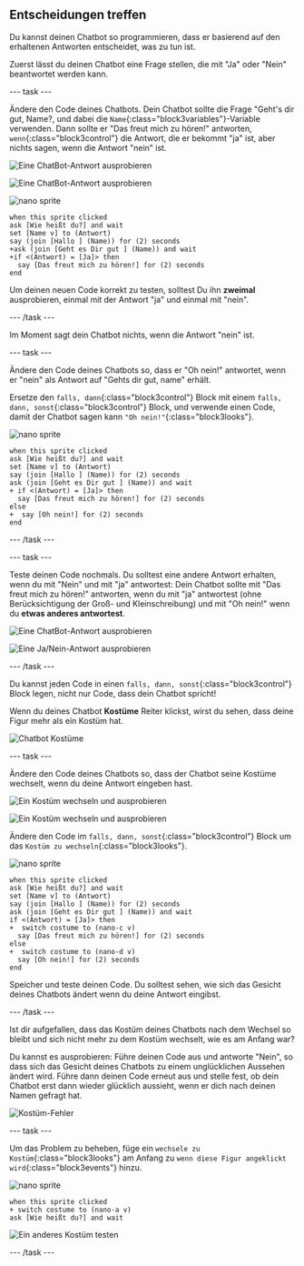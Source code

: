 ## Entscheidungen treffen

Du kannst deinen Chatbot so programmieren, dass er basierend auf den erhaltenen Antworten entscheidet, was zu tun ist.

Zuerst lässt du deinen Chatbot eine Frage stellen, die mit "Ja" oder "Nein" beantwortet werden kann.

--- task ---

Ändere den Code deines Chatbots. Dein Chatbot sollte die Frage "Geht's dir gut, Name?, und dabei die `Name`{:class="block3variables"}-Variable verwenden. Dann sollte er "Das freut mich zu hören!" antworten, `wenn`{:class="block3control"} die Antwort, die er bekommt "ja" ist, aber nichts sagen, wenn die Antwort "nein" ist.

![Eine ChatBot-Antwort ausprobieren](images/chatbot-if-test1-annotated.png)

![Eine ChatBot-Antwort ausprobieren](images/chatbot-if-test2.png)

![nano sprite](images/nano-sprite.png)

```blocks3
when this sprite clicked
ask [Wie heißt du?] and wait
set [Name v] to (Antwort)
say (join [Hallo ] (Name)) for (2) seconds
+ask (join [Geht es Dir gut ] (Name)) and wait
+if <(Antwort) = [Ja]> then 
  say [Das freut mich zu hören!] for (2) seconds
end
```

Um deinen neuen Code korrekt zu testen, solltest Du ihn **zweimal** ausprobieren, einmal mit der Antwort "ja" und einmal mit "nein".

--- /task ---

Im Moment sagt dein Chatbot nichts, wenn die Antwort "nein" ist.

--- task ---

Ändere den Code deines Chatbots so, dass er "Oh nein!" antwortet, wenn er "nein" als Antwort auf "Gehts dir gut, name" erhält.

Ersetze den `falls, dann`{:class="block3control"} Block mit einem `falls, dann, sonst`{:class="block3control"} Block, und verwende einen Code, damit der Chatbot sagen kann `"Oh nein!"`{:class="block3looks"}.

![nano sprite](images/nano-sprite.png)

```blocks3
when this sprite clicked
ask [Wie heißt du?] and wait
set [Name v] to (Antwort)
say (join [Hallo ] (Name)) for (2) seconds
ask (join [Geht es Dir gut ] (Name)) and wait
+ if <(Antwort) = [Ja]> then 
  say [Das freut mich zu hören!] for (2) seconds
else 
+  say [Oh nein!] for (2) seconds
end
```

--- /task ---

--- task ---

Teste deinen Code nochmals. Du solltest eine andere Antwort erhalten, wenn du mit "Nein" und mit "ja" antwortest: Dein Chatbot sollte mit "Das freut mich zu hören!" antworten, wenn du mit "ja" antwortest (ohne Berücksichtigung der Groß- und Kleinschreibung) und mit "Oh nein!" wenn du **etwas anderes antwortest**.

![Eine ChatBot-Antwort ausprobieren](images/chatbot-if-test2.png)

![Eine Ja/Nein-Antwort ausprobieren](images/chatbot-if-else-test.png)

--- /task ---

Du kannst jeden Code in einen `falls, dann, sonst`{:class="block3control"} Block legen, nicht nur Code, dass dein Chatbot spricht!

Wenn du deines Chatbot **Kostüme** Reiter klickst, wirst du sehen, dass deine Figur mehr als ein Kostüm hat.

![Chatbot Kostüme](images/chatbot-costume-view-annotated.png)

--- task ---

Ändere den Code deines Chatbots so, dass der Chatbot seine Kostüme wechselt, wenn du deine Antwort eingeben hast.

![Ein Kostüm wechseln und ausprobieren](images/chatbot-costume-test1.png)

![Ein Kostüm wechseln und ausprobieren](images/chatbot-costume-test2.png)

Ändere den Code im `falls, dann, sonst`{:class="block3control"} Block um das `Kostüm zu wechseln`{:class="block3looks"}.

![nano sprite](images/nano-sprite.png)

```blocks3
when this sprite clicked
ask [Wie heißt du?] and wait
set [Name v] to (Antwort)
say (join [Hallo ] (Name)) for (2) seconds
ask (join [Geht es Dir gut ] (Name)) and wait
if <(Antwort) = [Ja]> then 
+  switch costume to (nano-c v)
  say [Das freut mich zu hören!] for (2) seconds
else 
+  switch costume to (nano-d v)
  say [Oh nein!] for (2) seconds
end
```

Speicher und teste deinen Code. Du solltest sehen, wie sich das Gesicht deines Chatbots ändert wenn du deine Antwort eingibst.

--- /task ---

Ist dir aufgefallen, dass das Kostüm deines Chatbots nach dem Wechsel so bleibt und sich nicht mehr zu dem Kostüm wechselt, wie es am Anfang war?

Du kannst es ausprobieren: Führe deinen Code aus und antworte "Nein", so dass sich das Gesicht deines Chatbots zu einem unglücklichen Aussehen ändert wird. Führe dann deinen Code erneut aus und stelle fest, ob dein Chatbot erst dann wieder glücklich aussieht, wenn er dich nach deinen Namen gefragt hat.

![Kostüm-Fehler](images/chatbot-costume-bug-test.png)

--- task ---

Um das Problem zu beheben, füge ein `wechsele zu Kostüm`{:class="block3looks"} am Anfang zu `wenn diese Figur angeklickt wird`{:class="block3events"} hinzu.

![nano sprite](images/nano-sprite.png)

```blocks3
when this sprite clicked
+ switch costume to (nano-a v)
ask [Wie heißt du?] and wait
```

![Ein anderes Kostüm testen](images/chatbot-costume-fix-test.png)

--- /task ---